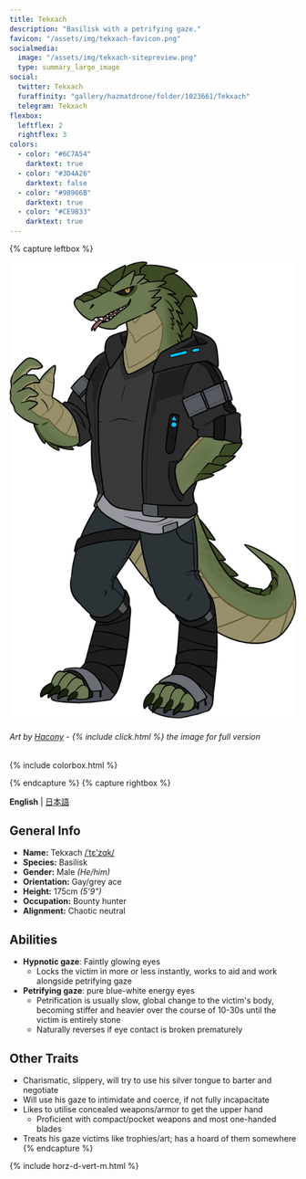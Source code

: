 ```yaml
---
title: Tekxach
description: "Basilisk with a petrifying gaze."
favicon: "/assets/img/tekxach-favicon.png"
socialmedia:
  image: "/assets/img/tekxach-sitepreview.png"
  type: summary_large_image
social:
  twitter: Tekxach
  furaffinity: "gallery/hazmatdrone/folder/1023661/Tekxach"
  telegram: Tekxach
flexbox:
  leftflex: 2
  rightflex: 3
colors:
  - color: "#6C7A54"
    darktext: true
  - color: "#3D4A26"
    darktext: false
  - color: "#98906B"
    darktext: true
  - color: "#CE9B33"
    darktext: true
---
```


{% capture leftbox %}

[![Refsheet Image](/assets/img/2021JulyTekxach2-1200.png)](/assets/img/2021JulyTekxach2.png)
###### Art by [Hacony](https://www.furaffinity.net/user/qundium) - {% include click.html %} the image for full version

{% include colorbox.html %}

{% endcapture %}
{% capture rightbox %}

**English** | [日本語](jp/)
## General Info
- **Name:** Tekxach [/ˈtɛʼzɑk/](http://ipa-reader.xyz/?text=%CB%88t%C9%9B%CA%BCz%C9%91k&voice=Brian)
- **Species:** Basilisk
- **Gender:** Male *(He/him)*
- **Orientation:** Gay/grey ace
- **Height:** 175cm *(5'9")*
- **Occupation:** Bounty hunter
- **Alignment:** Chaotic neutral

## Abilities
* **Hypnotic gaze**: Faintly glowing eyes
  * Locks the victim in more or less instantly, works to aid and work alongside petrifying gaze
* **Petrifying gaze**: pure blue-white energy eyes
  * Petrification is usually slow, global change to the victim's body, becoming stiffer and heavier over the course of 10-30s until the victim is entirely stone
  * Naturally reverses if eye contact is broken prematurely

## Other Traits
* Charismatic, slippery, will try to use his silver tongue to barter and negotiate
* Will use his gaze to intimidate and coerce, if not fully incapacitate
* Likes to utilise concealed weapons/armor to get the upper hand
  * Proficient with compact/pocket weapons and most one-handed blades
* Treats his gaze victims like trophies/art; has a hoard of them somewhere
{% endcapture %}

<!-- Turns capture groups into a flex box. Must come after capture groups. -->
{% include horz-d-vert-m.html %}
